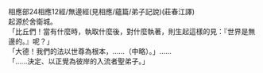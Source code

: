 相應部24相應12經/無邊經(見相應/蘊篇/弟子記說)(莊春江譯)  
起源於舍衛城。  
「比丘們！當有什麼時，執取什麼後，對什麼執著，則生起這樣的見：『世界是無邊的。』呢？」  
「大德！我們的法以世尊為根本，……（中略）。」……  
「……決定、以正覺為彼岸的入流者聖弟子。」  
  
  
